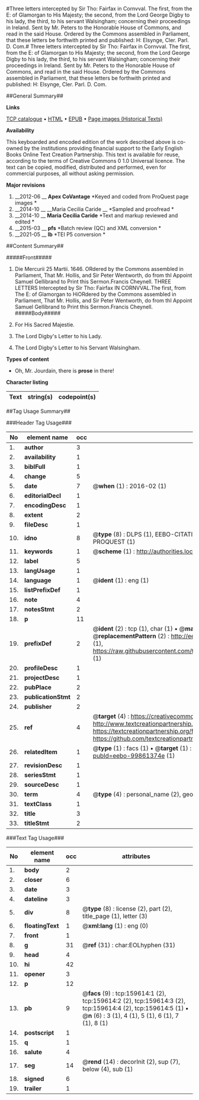 #Three letters intercepted by Sir Tho: Fairfax in Cornvval. The first, from the E: of Glamorgan to His Majesty; the second, from the Lord George Digby to his lady, the third, to his servant Walsingham; concerning their proceedings in Ireland. Sent by Mr. Peters to the Honorable House of Commons, and read in the said House. Ordered by the Commons assembled in Parliament, that these letters be forthwith printed and published: H: Elsynge, Cler. Parl. D. Com.#
Three letters intercepted by Sir Tho: Fairfax in Cornvval. The first, from the E: of Glamorgan to His Majesty; the second, from the Lord George Digby to his lady, the third, to his servant Walsingham; concerning their proceedings in Ireland. Sent by Mr. Peters to the Honorable House of Commons, and read in the said House. Ordered by the Commons assembled in Parliament, that these letters be forthwith printed and published: H: Elsynge, Cler. Parl. D. Com.

##General Summary##

**Links**

[TCP catalogue](http://www.ota.ox.ac.uk/tcp/)  • 
[HTML](http://tei.it.ox.ac.uk/tcp/Texts-HTML/free/A96/A96908.html)  • 
[EPUB](http://tei.it.ox.ac.uk/tcp/Texts-EPUB/free/A96/A96908.epub) • 
[Page images (Historical Texts)](https://historicaltexts.jisc.ac.uk/eebo-99861374e)

**Availability**

This keyboarded and encoded edition of the work described above is co-owned by the
    institutions providing financial support to the Early English Books Online Text Creation
    Partnership. This text is available for reuse, according to the terms of  Creative Commons 0 1.0 Universal
    licence. The text can be copied, modified, distributed and performed, even for commercial
    purposes, all without asking permission.

**Major revisions**

1. __2012-06 __ __Apex CoVantage__ *Keyed and coded from ProQuest page images *
1. __2014-10 __ __Maria Cecilia Caride __ *Sampled and proofread *
1. __2014-10 __ __Maria Cecilia Caride__ *Text and markup reviewed and edited *
1. __2015-03 __ __pfs__ *Batch review (QC) and XML conversion *
1. __2021-05 __ __lb__ *TEI P5 conversion *

##Content Summary##

#####Front#####

1. Die Mercurii 25 Martii. 1646.
ORdered by the Commons assembled in Parliament, That Mr. Hollis, and Sir Peter Wentworth, do from thI Appoint Samuel Gellibrand to Print this Sermon.Francis Cheynell. THREE LETTERS Intercepted by Sir Tho: Fairfax IN CORNVVAL.The first, from The E: of Glamorgan to HiORdered by the Commons assembled in Parliament, That Mr. Hollis, and Sir Peter Wentworth, do from thI Appoint Samuel Gellibrand to Print this Sermon.Francis Cheynell.
#####Body#####

1. For His Sacred Majestie.

1. The Lord Digby's Letter to his Lady.

1. The Lord Digby's Letter to his Servant Walsingham.

**Types of content**

  * Oh, Mr. Jourdain, there is **prose** in there!

**Character listing**


|Text|string(s)|codepoint(s)|
|---|---|---|

##Tag Usage Summary##

###Header Tag Usage###

|No|element name|occ|attributes|
|---|---|---|---|
|1.|__author__|3||
|2.|__availability__|1||
|3.|__biblFull__|1||
|4.|__change__|5||
|5.|__date__|7| @__when__ (1) : 2016-02 (1)|
|6.|__editorialDecl__|1||
|7.|__encodingDesc__|1||
|8.|__extent__|2||
|9.|__fileDesc__|1||
|10.|__idno__|8| @__type__ (8) : DLPS (1), EEBO-CITATION (1), VID (1), EEBO-PROQUEST (1), STC (3), PROQUEST (1)|
|11.|__keywords__|1| @__scheme__ (1) : http://authorities.loc.gov/ (1)|
|12.|__label__|5||
|13.|__langUsage__|1||
|14.|__language__|1| @__ident__ (1) : eng (1)|
|15.|__listPrefixDef__|1||
|16.|__note__|4||
|17.|__notesStmt__|2||
|18.|__p__|11||
|19.|__prefixDef__|2| @__ident__ (2) : tcp (1), char (1)  •  @__matchPattern__ (2) : ([0-9\-]+):([0-9IVX]+) (1), (.+) (1)  •  @__replacementPattern__ (2) : http://eebo.chadwyck.com/downloadtiff?vid=$1&page=$2 (1), https://raw.githubusercontent.com/textcreationpartnership/Texts/master/tcpchars.xml#$1 (1)|
|20.|__profileDesc__|1||
|21.|__projectDesc__|1||
|22.|__pubPlace__|2||
|23.|__publicationStmt__|2||
|24.|__publisher__|2||
|25.|__ref__|4| @__target__ (4) : https://creativecommons.org/publicdomain/zero/1.0/ (1), http://www.textcreationpartnership.org/docs/. (1), https://textcreationpartnership.org/faq/#faq05 (1), https://github.com/textcreationpartnership (1)|
|26.|__relatedItem__|1| @__type__ (1) : facs (1)  •  @__target__ (1) : https://data.historicaltexts.jisc.ac.uk/view?pubId=eebo-99861374e (1)|
|27.|__revisionDesc__|1||
|28.|__seriesStmt__|1||
|29.|__sourceDesc__|1||
|30.|__term__|4| @__type__ (4) : personal_name (2), geographic_name (2)|
|31.|__textClass__|1||
|32.|__title__|3||
|33.|__titleStmt__|2||


###Text Tag Usage###

|No|element name|occ|attributes|
|---|---|---|---|
|1.|__body__|2||
|2.|__closer__|6||
|3.|__date__|3||
|4.|__dateline__|3||
|5.|__div__|8| @__type__ (8) : license (2), part (2), title_page (1), letter (3)|
|6.|__floatingText__|1| @__xml:lang__ (1) : eng (0)|
|7.|__front__|1||
|8.|__g__|31| @__ref__ (31) : char:EOLhyphen (31)|
|9.|__head__|4||
|10.|__hi__|42||
|11.|__opener__|3||
|12.|__p__|12||
|13.|__pb__|9| @__facs__ (9) : tcp:159614:1 (2), tcp:159614:2 (2), tcp:159614:3 (2), tcp:159614:4 (2), tcp:159614:5 (1)  •  @__n__ (6) : 3 (1), 4 (1), 5 (1), 6 (1), 7 (1), 8 (1)|
|14.|__postscript__|1||
|15.|__q__|1||
|16.|__salute__|4||
|17.|__seg__|14| @__rend__ (14) : decorInit (2), sup (7), below (4), sub (1)|
|18.|__signed__|6||
|19.|__trailer__|1||
